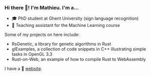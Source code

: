 ### Hi there 👋! I'm Mathieu. I'm a...

<!--
**m-decoster/m-decoster** is a ✨ _special_ ✨ repository because its `README.md` (this file) appears on your GitHub profile.

Here are some ideas to get you started:

- 🔭 I’m currently working on ...
- 🌱 I’m currently learning ...
- 👯 I’m looking to collaborate on ...
- 🤔 I’m looking for help with ...
- 💬 Ask me about ...
- 📫 How to reach me: ...
- 😄 Pronouns: ...
- ⚡ Fun fact: ...
-->



- 🎓 PhD student at Ghent University (sign language recognition)
- 📔 Teaching assistant for the Machine Learning course

Some of my projects on here include:

- RsGenetic, a library for genetic algorithms in Rust
- glExamples, a collection of code snippets in C++ illustrating simple tasks in OpenGL 3.3
- Rust-on-Web, an example of how to compile Rust to WebAssembly

I have a 💬 [website](https://users.ugent.be/~mcdcoste/).
